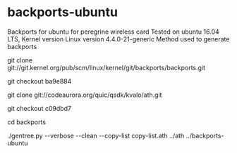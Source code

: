 # backports-ubuntu

Backports for ubuntu for peregrine wireless card Tested on ubuntu 16.04 LTS, Kernel version Linux version 4.4.0-21-generic Method used to generate backports

git clone git://git.kernel.org/pub/scm/linux/kernel/git/backports/backports.git

git checkout ba9e884

git clone git://codeaurora.org/quic/qsdk/kvalo/ath.git

git checkout c09dbd7

cd backports 

./gentree.py --verbose --clean --copy-list copy-list.ath ../ath ../backports-ubuntu
